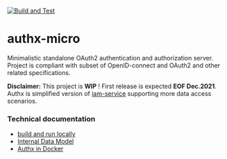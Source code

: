 [![Build and Test](https://github.com/jveverka/authx-micro/actions/workflows/main.yml/badge.svg)](https://github.com/jveverka/authx-micro/actions/workflows/main.yml)

# authx-micro
Minimalistic standalone OAuth2 authentication and authorization server. Project is compliant with subset of OpenID-connect and OAuth2 and other related specifications.

__Disclaimer:__ This project is __WIP__ ! First release is expected __EOF Dec.2021__. 
Authx is simplified version of [iam-service](https://github.com/jveverka/iam-service) supporting more data access scenarios.

### Technical documentation
* [build and run locally](docs/authx-build-and-run.md)
* [Internal Data Model](docs/authx-data-model.md)
* [Authx in Docker](docs/authx-dockerization.md)
